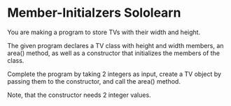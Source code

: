 # Member-Initialzers Sololearn
You are making a program to store TVs with their width and height.

The given program declares a TV class with height and width members, an area() method, as well as a constructor that initializes the members of the class.

Complete the program by taking 2 integers as input, create a TV object by passing them to the constructor, and call the area() method.

Note, that the constructor needs 2 integer values.
